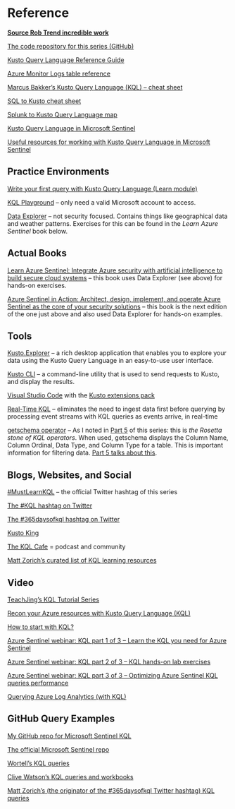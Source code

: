 # Reference

**[Source Rob Trend incredible work](https://azurecloudai.blog/)**

[The code repository for this series (GitHub)](https://cda.ms/3fS)

[Kusto Query Language Reference Guide](https://cda.ms/3bY)

[Azure Monitor Logs table reference](https://cda.ms/3fG)

[Marcus Bakker’s Kusto Query Language (KQL) – cheat sheet](https://cda.ms/3cr)

[SQL to Kusto cheat sheet](https://cda.ms/3fq)

[Splunk to Kusto Query Language map](https://cda.ms/3fr)

[Kusto Query Language in Microsoft Sentinel](https://cda.ms/3BX)

[Useful resources for working with Kusto Query Language in Microsoft Sentinel](https://cda.ms/3BW)



## Practice Environments

[Write your first query with Kusto Query Language (Learn module)](https://cda.ms/3hR)

[KQL Playground](https://cda.ms/3bZ) – only need a valid Microsoft account to access.

[Data Explorer](https://cda.ms/3c0) – not security focused. Contains things like geographical data and weather patterns. Exercises for this can be found in the *Learn Azure Sentinel* book below.



## Actual Books

[Learn Azure Sentinel: Integrate Azure security with artificial intelligence to build secure cloud systems](https://cda.ms/3c7) – this book uses Data Explorer (see above) for hands-on exercises.

[Azure Sentinel in Action: Architect, design, implement, and operate Azure Sentinel as the core of your security solutions](https://cda.ms/3c8) – this book is the next edition of the one just above and also used Data Explorer for hands-on examples.



## Tools

[Kusto.Explorer](https://cda.ms/3c1) – a rich desktop application that enables you to explore your data using the Kusto Query Language in an easy-to-use user interface.

[Kusto CLI](https://cda.ms/3c3) – a command-line utility that is used to send requests to Kusto, and display the results.

[Visual Studio Code](https://cda.ms/3c5) with the [Kusto extensions pack](https://cda.ms/3c6)

[Real-Time KQL](https://cda.ms/3cz) – eliminates the need to ingest data first before querying by processing event streams with KQL queries as events arrive, in real-time

[getschema operator](https://cda.ms/3jy) – As I noted in [Part 5](https://cda.ms/3jx) of this series: this is *the Rosetta stone of KQL operators*. When used, getschema displays the Column Name, Column Ordinal, Data Type, and Column Type for a table. This is important information for filtering data. [Part 5 talks about this](https://cda.ms/3jz).



## Blogs, Websites, and Social

[#MustLearnKQL](https://cda.ms/3cB) – the official Twitter hashtag of this series

[The #KQL hashtag on Twitter](https://cda.ms/3cb)

[The #365daysofkql hashtag on Twitter](https://cda.ms/3cc)

[Kusto King](https://cda.ms/3cd)

[The KQL Cafe](https://cda.ms/3mv) = podcast and community

[Matt Zorich’s curated list of KQL learning resources](https://cda.ms/3H0)



## Video

[TeachJing’s KQL Tutorial Series](https://cda.ms/3zx)

[Recon your Azure resources with Kusto Query Language (KQL)](https://cda.ms/3cC)

[How to start with KQL?](https://cda.ms/3cD)

[Azure Sentinel webinar: KQL part 1 of 3 – Learn the KQL you need for Azure Sentinel](https://cda.ms/3cF)

[Azure Sentinel webinar: KQL part 2 of 3 – KQL hands-on lab exercises](https://cda.ms/3cG)

[Azure Sentinel webinar: KQL part 3 of 3 – Optimizing Azure Sentinel KQL queries performance](https://cda.ms/3cH)

[Querying Azure Log Analytics (with KQL)](https://cda.ms/3cJ)



## GitHub Query Examples

[My GitHub repo for Microsoft Sentinel KQL](https://cda.ms/3cg)

[The official Microsoft Sentinel repo](https://cda.ms/3ch)

[Wortell’s KQL queries](https://cda.ms/3cm)

[Clive Watson’s KQL queries and workbooks](https://cda.ms/3cv)

[Matt Zorich’s (the originator of the #365daysofkql Twitter hashtag) KQL queries](https://cda.ms/3cw)


